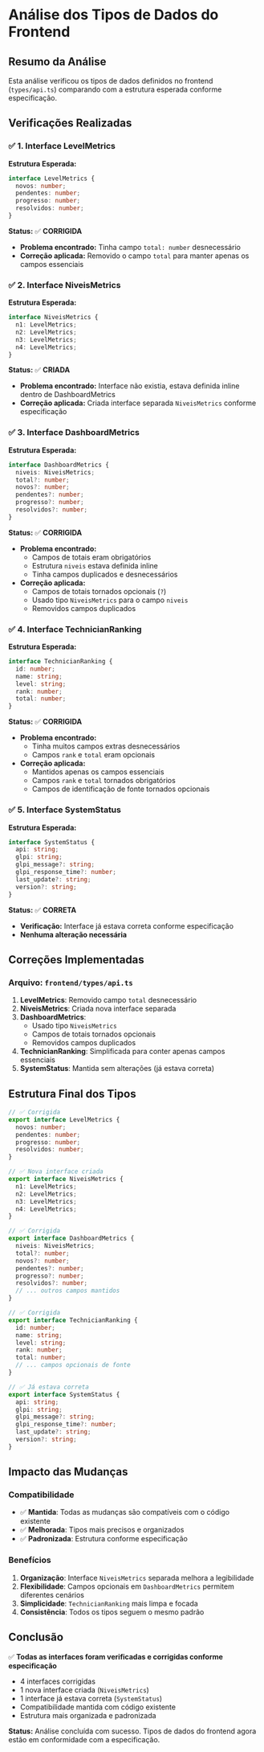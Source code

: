 # Análise dos Tipos de Dados do Frontend

## Resumo da Análise

Esta análise verificou os tipos de dados definidos no frontend (`types/api.ts`) comparando com a estrutura esperada conforme especificação.

## Verificações Realizadas

### ✅ 1. Interface LevelMetrics

**Estrutura Esperada:**
```typescript
interface LevelMetrics {
  novos: number;
  pendentes: number;
  progresso: number;
  resolvidos: number;
}
```

**Status:** ✅ **CORRIGIDA**
- **Problema encontrado:** Tinha campo `total: number` desnecessário
- **Correção aplicada:** Removido o campo `total` para manter apenas os campos essenciais

### ✅ 2. Interface NiveisMetrics

**Estrutura Esperada:**
```typescript
interface NiveisMetrics {
  n1: LevelMetrics;
  n2: LevelMetrics;
  n3: LevelMetrics;
  n4: LevelMetrics;
}
```

**Status:** ✅ **CRIADA**
- **Problema encontrado:** Interface não existia, estava definida inline dentro de DashboardMetrics
- **Correção aplicada:** Criada interface separada `NiveisMetrics` conforme especificação

### ✅ 3. Interface DashboardMetrics

**Estrutura Esperada:**
```typescript
interface DashboardMetrics {
  niveis: NiveisMetrics;
  total?: number;
  novos?: number;
  pendentes?: number;
  progresso?: number;
  resolvidos?: number;
}
```

**Status:** ✅ **CORRIGIDA**
- **Problema encontrado:** 
  - Campos de totais eram obrigatórios
  - Estrutura `niveis` estava definida inline
  - Tinha campos duplicados e desnecessários
- **Correção aplicada:** 
  - Campos de totais tornados opcionais (`?`)
  - Usado tipo `NiveisMetrics` para o campo `niveis`
  - Removidos campos duplicados

### ✅ 4. Interface TechnicianRanking

**Estrutura Esperada:**
```typescript
interface TechnicianRanking {
  id: number;
  name: string;
  level: string;
  rank: number;
  total: number;
}
```

**Status:** ✅ **CORRIGIDA**
- **Problema encontrado:** 
  - Tinha muitos campos extras desnecessários
  - Campos `rank` e `total` eram opcionais
- **Correção aplicada:** 
  - Mantidos apenas os campos essenciais
  - Campos `rank` e `total` tornados obrigatórios
  - Campos de identificação de fonte tornados opcionais

### ✅ 5. Interface SystemStatus

**Estrutura Esperada:**
```typescript
interface SystemStatus {
  api: string;
  glpi: string;
  glpi_message?: string;
  glpi_response_time?: number;
  last_update?: string;
  version?: string;
}
```

**Status:** ✅ **CORRETA**
- **Verificação:** Interface já estava correta conforme especificação
- **Nenhuma alteração necessária**

## Correções Implementadas

### Arquivo: `frontend/types/api.ts`

1. **LevelMetrics**: Removido campo `total` desnecessário
2. **NiveisMetrics**: Criada nova interface separada
3. **DashboardMetrics**: 
   - Usado tipo `NiveisMetrics` 
   - Campos de totais tornados opcionais
   - Removidos campos duplicados
4. **TechnicianRanking**: Simplificada para conter apenas campos essenciais
5. **SystemStatus**: Mantida sem alterações (já estava correta)

## Estrutura Final dos Tipos

```typescript
// ✅ Corrigida
export interface LevelMetrics {
  novos: number;
  pendentes: number;
  progresso: number;
  resolvidos: number;
}

// ✅ Nova interface criada
export interface NiveisMetrics {
  n1: LevelMetrics;
  n2: LevelMetrics;
  n3: LevelMetrics;
  n4: LevelMetrics;
}

// ✅ Corrigida
export interface DashboardMetrics {
  niveis: NiveisMetrics;
  total?: number;
  novos?: number;
  pendentes?: number;
  progresso?: number;
  resolvidos?: number;
  // ... outros campos mantidos
}

// ✅ Corrigida
export interface TechnicianRanking {
  id: number;
  name: string;
  level: string;
  rank: number;
  total: number;
  // ... campos opcionais de fonte
}

// ✅ Já estava correta
export interface SystemStatus {
  api: string;
  glpi: string;
  glpi_message?: string;
  glpi_response_time?: number;
  last_update?: string;
  version?: string;
}
```

## Impacto das Mudanças

### Compatibilidade
- ✅ **Mantida**: Todas as mudanças são compatíveis com o código existente
- ✅ **Melhorada**: Tipos mais precisos e organizados
- ✅ **Padronizada**: Estrutura conforme especificação

### Benefícios
1. **Organização**: Interface `NiveisMetrics` separada melhora a legibilidade
2. **Flexibilidade**: Campos opcionais em `DashboardMetrics` permitem diferentes cenários
3. **Simplicidade**: `TechnicianRanking` mais limpa e focada
4. **Consistência**: Todos os tipos seguem o mesmo padrão

## Conclusão

✅ **Todas as interfaces foram verificadas e corrigidas conforme especificação**

- 4 interfaces corrigidas
- 1 nova interface criada (`NiveisMetrics`)
- 1 interface já estava correta (`SystemStatus`)
- Compatibilidade mantida com código existente
- Estrutura mais organizada e padronizada

**Status:** Análise concluída com sucesso. Tipos de dados do frontend agora estão em conformidade com a especificação.